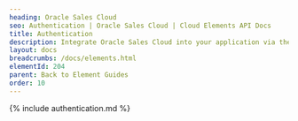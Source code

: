 ```yaml
---
heading: Oracle Sales Cloud
seo: Authentication | Oracle Sales Cloud | Cloud Elements API Docs
title: Authentication
description: Integrate Oracle Sales Cloud into your application via the Cloud Elements APIs.
layout: docs
breadcrumbs: /docs/elements.html
elementId: 204
parent: Back to Element Guides
order: 10
---
```


{% include authentication.md %}
